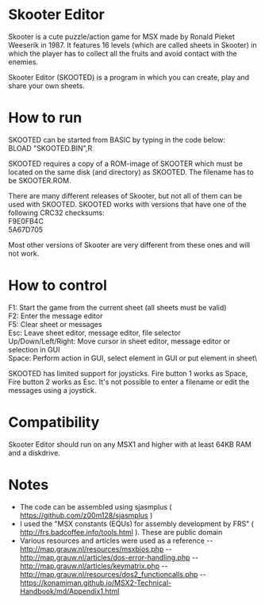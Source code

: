 # Skooter Editor
Skooter is a cute puzzle/action game for MSX made by Ronald Pieket Weeserik in 1987. It features 16 levels (which are called sheets in Skooter) in which the player has to collect all the fruits and avoid contact with the enemies.

Skooter Editor (SKOOTED) is a program in which you can create, play and share your own sheets.

# How to run
SKOOTED can be started from BASIC by typing in the code below:\
BLOAD "SKOOTED.BIN",R

SKOOTED requires a copy of a ROM-image of SKOOTER which must be located on the same disk (and directory) as SKOOTED. The filename has to be SKOOTER.ROM.

There are many different releases of Skooter, but not all of them can be used with SKOOTED. SKOOTED works with versions that have one of the following CRC32 checksums:\
F9E0FB4C\
5A67D705

Most other versions of Skooter are very different from these ones and will not work.

# How to control
F1: Start the game from the current sheet (all sheets must be valid)\
F2: Enter the message editor\
F5: Clear sheet or messages\
Esc: Leave sheet editor, message editor, file selector\
Up/Down/Left/Right: Move cursor in sheet editor, message editor or selection in GUI\
Space: Perform action in GUI, select element in GUI or put element in sheet\

SKOOTED has limited support for joysticks. Fire button 1 works as Space, Fire button 2 works as Esc. It's not possible to enter a filename or edit the messages using a joystick.

# Compatibility
Skooter Editor should run on any MSX1 and higher with at least 64KB RAM and a diskdrive.

# Notes
- The code can be assembled using sjasmplus ( https://github.com/z00m128/sjasmplus )
- I used the "MSX constants (EQUs) for assembly development by FRS" ( http://frs.badcoffee.info/tools.html ). These are public domain
- Various resources and articles were used as a reference
-- http://map.grauw.nl/resources/msxbios.php
-- http://map.grauw.nl/articles/dos-error-handling.php
-- http://map.grauw.nl/articles/keymatrix.php
-- http://map.grauw.nl/resources/dos2_functioncalls.php
-- https://konamiman.github.io/MSX2-Technical-Handbook/md/Appendix1.html
